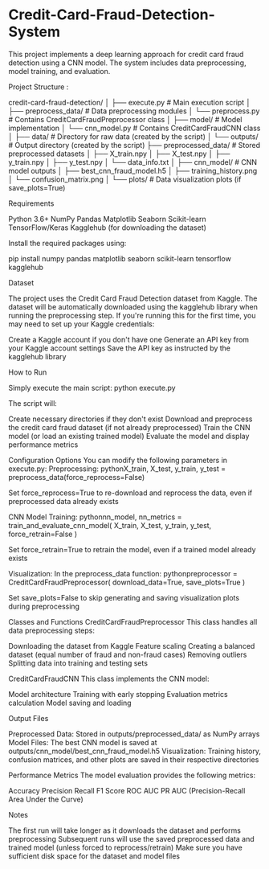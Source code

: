 # Credit-Card-Fraud-Detection-System
This project implements a deep learning approach for credit card fraud detection using a CNN model. The system includes data preprocessing, model training, and evaluation.

Project Structure :


credit-card-fraud-detection/
│
├── execute.py                 # Main execution script
│
├── preprocess_data/           # Data preprocessing modules
│   └── preprocess.py          # Contains CreditCardFraudPreprocessor class
│
├── model/                     # Model implementation
│   └── cnn_model.py           # Contains CreditCardFraudCNN class
│
├── data/                      # Directory for raw data (created by the script)
│
└── outputs/                   # Output directory (created by the script)
    ├── preprocessed_data/     # Stored preprocessed datasets
    │   ├── X_train.npy
    │   ├── X_test.npy
    │   ├── y_train.npy
    │   ├── y_test.npy
    │   └── data_info.txt
    │
    ├── cnn_model/             # CNN model outputs
    │   ├── best_cnn_fraud_model.h5
    │   ├── training_history.png
    │   └── confusion_matrix.png
    │
    └── plots/                 # Data visualization plots (if save_plots=True)



Requirements

Python 3.6+
NumPy
Pandas
Matplotlib
Seaborn
Scikit-learn
TensorFlow/Keras
Kagglehub (for downloading the dataset)

Install the required packages using:

pip install numpy pandas matplotlib seaborn scikit-learn tensorflow kagglehub


Dataset

The project uses the Credit Card Fraud Detection dataset from Kaggle. The dataset will be automatically downloaded using the kagglehub library when running the preprocessing step. If you're running this for the first time, you may need to set up your Kaggle credentials:

Create a Kaggle account if you don't have one
Generate an API key from your Kaggle account settings
Save the API key as instructed by the kagglehub library

How to Run

Simply execute the main script:
python execute.py

The script will:

Create necessary directories if they don't exist
Download and preprocess the credit card fraud dataset (if not already preprocessed)
Train the CNN model (or load an existing trained model)
Evaluate the model and display performance metrics

Configuration Options
You can modify the following parameters in execute.py:
Preprocessing:
pythonX_train, X_test, y_train, y_test = preprocess_data(force_reprocess=False)

Set force_reprocess=True to re-download and reprocess the data, even if preprocessed data already exists

CNN Model Training:
pythonnn_model, nn_metrics = train_and_evaluate_cnn_model(
    X_train, X_test, y_train, y_test, force_retrain=False
)

Set force_retrain=True to retrain the model, even if a trained model already exists

Visualization:
In the preprocess_data function:
pythonpreprocessor = CreditCardFraudPreprocessor(
    download_data=True,
    save_plots=True
)

Set save_plots=False to skip generating and saving visualization plots during preprocessing

Classes and Functions
CreditCardFraudPreprocessor
This class handles all data preprocessing steps:

Downloading the dataset from Kaggle
Feature scaling
Creating a balanced dataset (equal number of fraud and non-fraud cases)
Removing outliers
Splitting data into training and testing sets

CreditCardFraudCNN
This class implements the CNN model:

Model architecture
Training with early stopping
Evaluation metrics calculation
Model saving and loading

Output Files

Preprocessed Data: Stored in outputs/preprocessed_data/ as NumPy arrays
Model Files: The best CNN model is saved at outputs/cnn_model/best_cnn_fraud_model.h5
Visualization: Training history, confusion matrices, and other plots are saved in their respective directories

Performance Metrics
The model evaluation provides the following metrics:

Accuracy
Precision
Recall
F1 Score
ROC AUC
PR AUC (Precision-Recall Area Under the Curve)

Notes

The first run will take longer as it downloads the dataset and performs preprocessing
Subsequent runs will use the saved preprocessed data and trained model (unless forced to reprocess/retrain)
Make sure you have sufficient disk space for the dataset and model files
